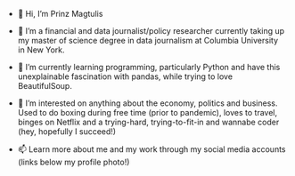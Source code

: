 - 👋 Hi, I’m Prinz Magtulis
- 👀 I’m a financial and data journalist/policy researcher currently taking up my master of science degree
in data journalism at Columbia University in New York.
- 🌱 I’m currently learning programming, particularly Python and have this unexplainable fascination with pandas, while trying to love BeautifulSoup.
- 💞️ I’m interested on anything about the economy, politics and business. Used to do boxing during free time (prior to pandemic),
loves to travel, binges on Netflix and a trying-hard, trying-to-fit-in and wannabe coder (hey, hopefully I succeed!)

- 📫 Learn more about me and my work through my social media accounts (links below my profile photo!)

<!---
prinz-magtulis/prinz-magtulis is a ✨ special ✨ repository because its `README.md` (this file) appears on your GitHub profile.
You can click the Preview link to take a look at your changes.
--->
